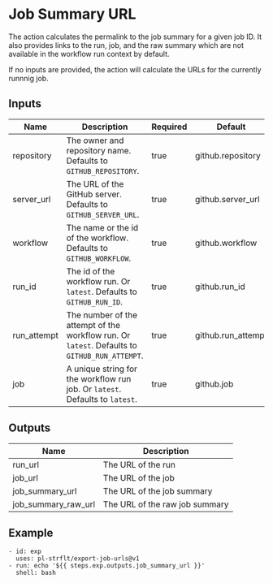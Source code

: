 # Job Summary URL

The action calculates the permalink to the job summary for a given job ID. It also provides links to the run, job, and the raw summary which are not available in the workflow run context by default.

If no inputs are provided, the action will calculate the URLs for the currently runnnig job.

## Inputs

| Name | Description | Required | Default |
| --- | --- | --- | --- |
| repository | The owner and repository name. Defaults to `GITHUB_REPOSITORY`. | true | github.repository |
| server_url | The URL of the GitHub server. Defaults to `GITHUB_SERVER_URL`. | true | github.server_url |
| workflow | The name or the id of the workflow. Defaults to `GITHUB_WORKFLOW`. | true | github.workflow |
| run_id | The id of the workflow run. Or `latest`. Defaults to `GITHUB_RUN_ID`. | true | github.run_id |
| run_attempt | The number of the attempt of the workflow run. Or `latest`. Defaults to `GITHUB_RUN_ATTEMPT`. | true | github.run_attempt |
| job | A unique string for the workflow run job. Or `latest`. Defaults to `latest`. | true | github.job |

## Outputs

| Name | Description |
| --- | --- |
| run_url | The URL of the run |
| job_url | The URL of the job |
| job_summary_url | The URL of the job summary |
| job_summary_raw_url | The URL of the raw job summary |

## Example

```
- id: exp
  uses: pl-strflt/export-job-urls@v1
- run: echo '${{ steps.exp.outputs.job_summary_url }}'
  shell: bash
```
